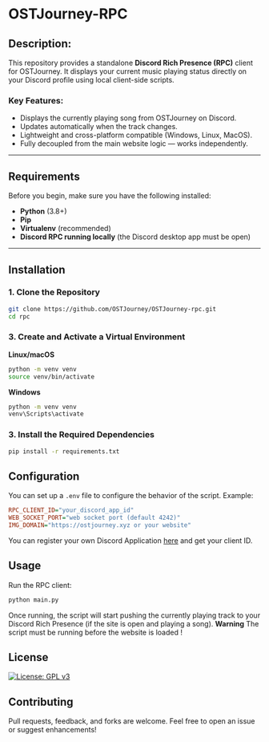 # OSTJourney-RPC

## Description:
This repository provides a standalone **Discord Rich Presence (RPC)** client for OSTJourney. It displays your current music playing status directly on your Discord profile using local client-side scripts.

### Key Features:
- Displays the currently playing song from OSTJourney on Discord.
- Updates automatically when the track changes.
- Lightweight and cross-platform compatible (Windows, Linux, MacOS).
- Fully decoupled from the main website logic — works independently.

---

## **Requirements**

Before you begin, make sure you have the following installed:

- **Python** (3.8+)
- **Pip**
- **Virtualenv** (recommended)
- **Discord RPC running locally** (the Discord desktop app must be open)

---

## **Installation**

### 1. **Clone the Repository**
```bash
git clone https://github.com/OSTJourney/OSTJourney-rpc.git
cd rpc
```

### 3. **Create and Activate a Virtual Environment**
**Linux/macOS**
```bash
python -m venv venv
source venv/bin/activate
```
**Windows**
```bash
python -m venv venv
venv\Scripts\activate
```
### 3. Install the Required Dependencies
```bash
pip install -r requirements.txt
```

## **Configuration**
You can set up a `.env` file to configure the behavior of the script. Example:
```ini
RPC_CLIENT_ID="your_discord_app_id"
WEB_SOCKET_PORT="web socket port (default 4242)"
IMG_DOMAIN="https://ostjourney.xyz or your website"
```
You can register your own Discord Application [here](https://discord.com/developers) and get your client ID.

## **Usage**
Run the RPC client:
```bash
python main.py
```
Once running, the script will start pushing the currently playing track to your Discord Rich Presence (if the site is open and playing a song).
**Warning** The script must be running before the website is loaded !

## **License**
[![License: GPL v3](https://img.shields.io/badge/License-GPLv3-blue.svg)](https://github.com/OSTJourney/rpc/blob/main/LICENSE)

## **Contributing**

Pull requests, feedback, and forks are welcome. Feel free to open an issue or suggest enhancements!